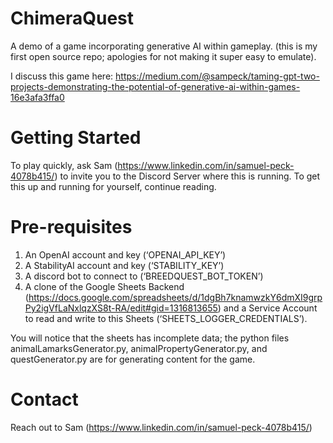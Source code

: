 # ChimeraQuest
A demo of a game incorporating generative AI within gameplay. 
(this is my first open source repo; apologies for not making it super easy to emulate). 

I discuss this game here: https://medium.com/@sampeck/taming-gpt-two-projects-demonstrating-the-potential-of-generative-ai-within-games-16e3afa3ffa0

# Getting Started
To play quickly, ask Sam (https://www.linkedin.com/in/samuel-peck-4078b415/) to invite you to the Discord Server where this is running. 
To get this up and running for yourself, continue reading.

# Pre-requisites
1. An OpenAI account and key (‘OPENAI_API_KEY’)
2. A StabilityAI account and key (‘STABILITY_KEY’)
3. A discord bot to connect to (‘BREEDQUEST_BOT_TOKEN’)
4. A clone of the Google Sheets Backend (https://docs.google.com/spreadsheets/d/1dgBh7knamwzkY6dmXI9grpPy2igVfLaNxlqzXS8t-RA/edit#gid=1316813655) and a Service Account to read and write to this Sheets (‘SHEETS_LOGGER_CREDENTIALS’). 

You will notice that the sheets has incomplete data; the python files animalLamarksGenerator.py, animalPropertyGenerator.py, and questGenerator.py are for generating content for the game.  

# Contact
Reach out to Sam (https://www.linkedin.com/in/samuel-peck-4078b415/)
